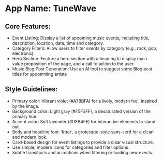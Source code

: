 # **App Name**: TuneWave

## Core Features:

- Event Listing: Display a list of upcoming music events, including title, description, location, date, time and category.
- Category Filters: Allow users to filter events by category (e.g., rock, pop, electronic).
- Hero Section: Feature a hero section with a heading to display main value proposition of the page, and a call to action to the user.
- Music Blog Post Generation: Use an AI tool to suggest some Blog post titles for upcomming artists

## Style Guidelines:

- Primary color: Vibrant violet (#A78BFA) for a lively, modern feel, inspired by the image.
- Background color: Light gray (#F5F3FF), a desaturated version of the primary hue.
- Accent color: Soft lavender (#D8B4FE) for interactive elements to stand out.
- Body and headline font: 'Inter', a grotesque-style sans-serif for a clean and modern look.
- Card-based design for event listings to provide a clear visual structure.
- Use simple, modern icons for categories and filter options.
- Subtle transitions and animations when filtering or loading new events.